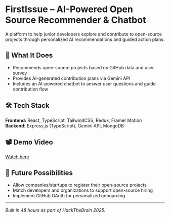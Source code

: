 # FirstIssue – AI-Powered Open Source Recommender & Chatbot 

A platform to help junior developers explore and contribute to open-source projects through personalized AI recommendations and guided action plans.

## 🧠 What It Does

- Recommends open-source projects based on GitHub data and user survey
- Provides AI-generated contribution plans via Gemini API
- Includes an AI-powered chatbot to answer user questions and guide contribution flow

## 🛠️ Tech Stack

**Frontend:** React, TypeScript, TailwindCSS, Redux, Framer Motion  
**Backend:** Express.js (TypeScript), Gemini API, MongoDB

## 📽️ Demo Video

[Watch here](https://drive.google.com/file/d/1mFd2dCb9ntKpfzIdjzjRblRYeI6HzZDm/view?usp=sharing)

## 📌 Future Possibilities

- Allow companies/startups to register their open-source projects  
- Match developers and organizations to support open-source hiring  
- Implement GitHub OAuth for personalized onboarding

---

*Built in 48 hours as part of HackTheBrain 2025.*

